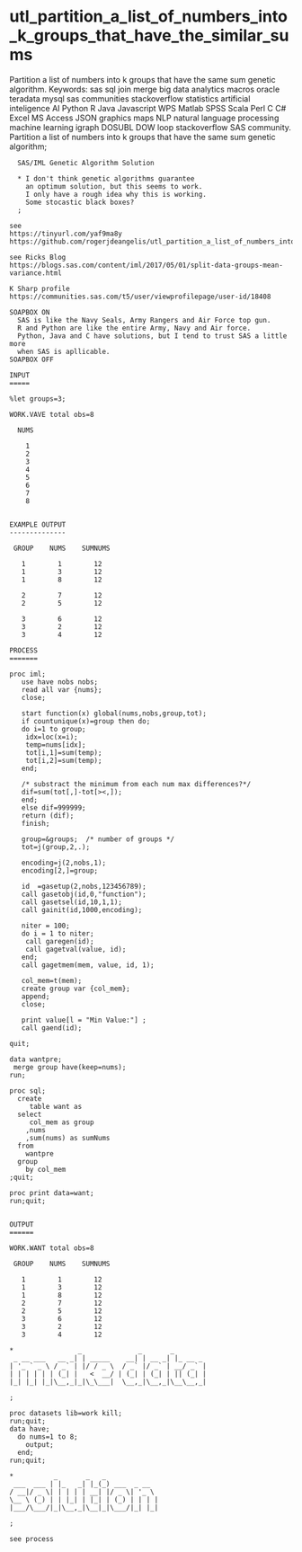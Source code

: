 # utl_partition_a_list_of_numbers_into_k_groups_that_have_the_similar_sums
Partition a list of numbers into k groups that have the same sum genetic algorithm.  Keywords: sas sql join merge big data analytics macros oracle teradata mysql sas communities stackoverflow statistics artificial inteligence AI Python R Java Javascript WPS Matlab SPSS Scala Perl C C# Excel MS Access JSON graphics maps NLP natural language processing machine learning igraph DOSUBL DOW loop stackoverflow SAS community.
    Partition a list of numbers into k groups that have the same sum genetic algorithm;

      SAS/IML Genetic Algorithm Solution

      * I don't think genetic algorithms guarantee
        an optimum solution, but this seems to work.
        I only have a rough idea why this is working.
        Some stocastic black boxes?
      ;

    see
    https://tinyurl.com/yaf9ma8y
    https://github.com/rogerjdeangelis/utl_partition_a_list_of_numbers_into_k_groups_that_have_the_similar_sums

    see Ricks Blog
    https://blogs.sas.com/content/iml/2017/05/01/split-data-groups-mean-variance.html

    K Sharp profile
    https://communities.sas.com/t5/user/viewprofilepage/user-id/18408

    SOAPBOX ON
      SAS is like the Navy Seals, Army Rangers and Air Force top gun.
      R and Python are like the entire Army, Navy and Air force.
      Python, Java and C have solutions, but I tend to trust SAS a little more
      when SAS is apllicable.
    SOAPBOX OFF

    INPUT
    =====

    %let groups=3;

    WORK.VAVE total obs=8

      NUMS

        1
        2
        3
        4
        5
        6
        7
        8


    EXAMPLE OUTPUT
    --------------

     GROUP    NUMS    SUMNUMS

       1        1        12
       1        3        12
       1        8        12

       2        7        12
       2        5        12

       3        6        12
       3        2        12
       3        4        12

    PROCESS
    =======

    proc iml;
       use have nobs nobs;
       read all var {nums};
       close;

       start function(x) global(nums,nobs,group,tot);
       if countunique(x)=group then do;
       do i=1 to group;
        idx=loc(x=i);
        temp=nums[idx];
        tot[i,1]=sum(temp);
        tot[i,2]=sum(temp);
       end;

       /* substract the minimum from each num max differences?*/
       dif=sum(tot[,]-tot[><,]);
       end;
       else dif=999999;
       return (dif);
       finish;

       group=&groups;  /* number of groups */
       tot=j(group,2,.);

       encoding=j(2,nobs,1);
       encoding[2,]=group;

       id  =gasetup(2,nobs,123456789);
       call gasetobj(id,0,"function");
       call gasetsel(id,10,1,1);
       call gainit(id,1000,encoding);

       niter = 100;
       do i = 1 to niter;
        call garegen(id);
        call gagetval(value, id);
       end;
       call gagetmem(mem, value, id, 1);

       col_mem=t(mem);
       create group var {col_mem};
       append;
       close;

       print value[l = "Min Value:"] ;
       call gaend(id);

    quit;

    data wantpre;
     merge group have(keep=nums);
    run;

    proc sql;
      create
         table want as
      select
         col_mem as group
        ,nums
        ,sum(nums) as sumNums
      from
        wantpre
      group
        by col_mem
    ;quit;

    proc print data=want;
    run;quit;


    OUTPUT
    ======

    WORK.WANT total obs=8

     GROUP    NUMS    SUMNUMS

       1        1        12
       1        3        12
       1        8        12
       2        7        12
       2        5        12
       3        6        12
       3        2        12
       3        4        12

    *                _              _       _
     _ __ ___   __ _| | _____    __| | __ _| |_ __ _
    | '_ ` _ \ / _` | |/ / _ \  / _` |/ _` | __/ _` |
    | | | | | | (_| |   <  __/ | (_| | (_| | || (_| |
    |_| |_| |_|\__,_|_|\_\___|  \__,_|\__,_|\__\__,_|

    ;

    proc datasets lib=work kill;
    run;quit;
    data have;
      do nums=1 to 8;
        output;
      end;
    run;quit;

    *          _       _   _
     ___  ___ | |_   _| |_(_) ___  _ __
    / __|/ _ \| | | | | __| |/ _ \| '_ \
    \__ \ (_) | | |_| | |_| | (_) | | | |
    |___/\___/|_|\__,_|\__|_|\___/|_| |_|

    ;

    see process
